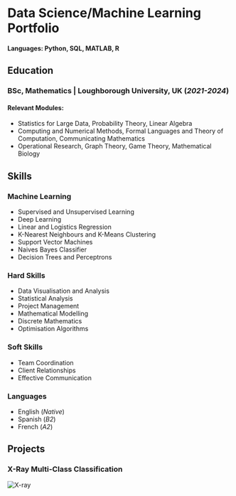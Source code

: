 # Data Science/Machine Learning Portfolio

#### Languages: Python, SQL, MATLAB, R  

## Education
### BSc, Mathematics | Loughborough University, UK (_2021-2024_)
#### Relevant Modules: 
- Statistics for Large Data, Probability Theory, Linear Algebra
- Computing and Numerical Methods, Formal Languages and Theory of Computation, Communicating Mathematics
- Operational Research, Graph Theory, Game Theory, Mathematical Biology

## Skills
### Machine Learning
- Supervised and Unsupervised Learning
- Deep Learning
- Linear and Logistics Regression
- K-Nearest Neighbours and K-Means Clustering
- Support Vector Machines
- Naives Bayes Classifier
- Decision Trees and Perceptrons

### Hard Skills
- Data Visualisation and Analysis
- Statistical Analysis
- Project Management
- Mathematical Modelling
- Discrete Mathematics
- Optimisation Algorithms

### Soft Skills
- Team Coordination
- Client Relationships
- Effective Communication

### Languages
- English (_Native_)
- Spanish (_B2_)
- French (_A2_)

## Projects

### X-Ray Multi-Class Classification
![X-ray](/assets/40.png/)

